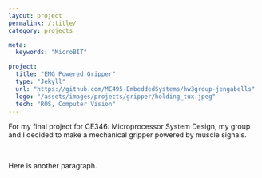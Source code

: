 ```yaml
---
layout: project
permalink: /:title/
category: projects

meta:
  keywords: "MicroBIT"

project:
  title: "EMG Powered Gripper"
  type: "Jekyll"
  url: "https://github.com/ME495-EmbeddedSystems/hw3group-jengabells"
  logo: "/assets/images/projects/gripper/holding_tux.jpeg"
  tech: "ROS, Computer Vision"
---
```





<p>For my final project for CE346: Microprocessor System Design, my group and I decided to make a mechanical gripper powered by muscle signals.</p> 

<br>

<p>Here is another paragraph.</p>
<br>


<br><br>

